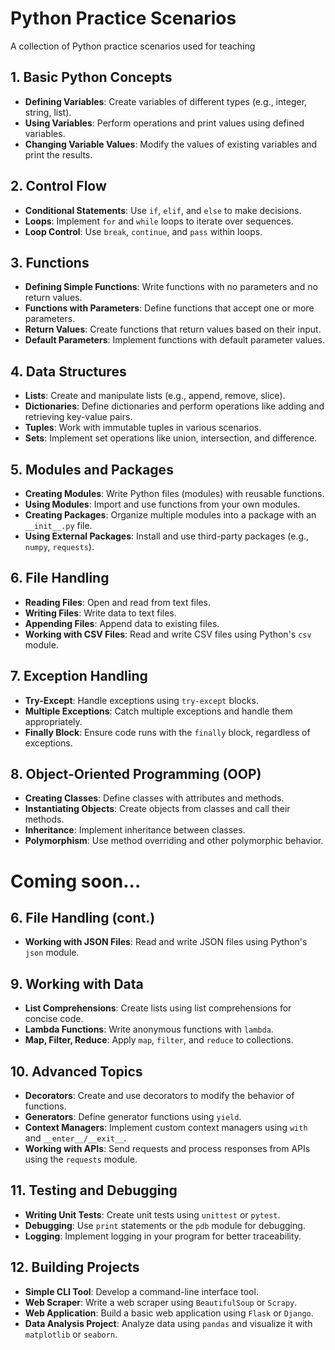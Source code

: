 # Python Practice Scenarios
A collection of Python practice scenarios used for teaching

## 1. Basic Python Concepts
- **Defining Variables**: Create variables of different types (e.g., integer, string, list).
- **Using Variables**: Perform operations and print values using defined variables.
- **Changing Variable Values**: Modify the values of existing variables and print the results.

## 2. Control Flow
- **Conditional Statements**: Use `if`, `elif`, and `else` to make decisions.
- **Loops**: Implement `for` and `while` loops to iterate over sequences.
- **Loop Control**: Use `break`, `continue`, and `pass` within loops.

## 3. Functions
- **Defining Simple Functions**: Write functions with no parameters and no return values.
- **Functions with Parameters**: Define functions that accept one or more parameters.
- **Return Values**: Create functions that return values based on their input.
- **Default Parameters**: Implement functions with default parameter values.

## 4. Data Structures
- **Lists**: Create and manipulate lists (e.g., append, remove, slice).
- **Dictionaries**: Define dictionaries and perform operations like adding and retrieving key-value pairs.
- **Tuples**: Work with immutable tuples in various scenarios.
- **Sets**: Implement set operations like union, intersection, and difference.

## 5. Modules and Packages
- **Creating Modules**: Write Python files (modules) with reusable functions.
- **Using Modules**: Import and use functions from your own modules.
- **Creating Packages**: Organize multiple modules into a package with an `__init__.py` file.
- **Using External Packages**: Install and use third-party packages (e.g., `numpy`, `requests`).

## 6. File Handling
- **Reading Files**: Open and read from text files.
- **Writing Files**: Write data to text files.
- **Appending Files**: Append data to existing files.
- **Working with CSV Files**: Read and write CSV files using Python's `csv` module.

## 7. Exception Handling
- **Try-Except**: Handle exceptions using `try-except` blocks.
- **Multiple Exceptions**: Catch multiple exceptions and handle them appropriately.
- **Finally Block**: Ensure code runs with the `finally` block, regardless of exceptions.

## 8. Object-Oriented Programming (OOP)
- **Creating Classes**: Define classes with attributes and methods.
- **Instantiating Objects**: Create objects from classes and call their methods.
- **Inheritance**: Implement inheritance between classes.
- **Polymorphism**: Use method overriding and other polymorphic behavior.

# Coming soon...

## 6. File Handling (cont.)
- **Working with JSON Files**: Read and write JSON files using Python's `json` module.

## 9. Working with Data
- **List Comprehensions**: Create lists using list comprehensions for concise code.
- **Lambda Functions**: Write anonymous functions with `lambda`.
- **Map, Filter, Reduce**: Apply `map`, `filter`, and `reduce` to collections.

## 10. Advanced Topics
- **Decorators**: Create and use decorators to modify the behavior of functions.
- **Generators**: Define generator functions using `yield`.
- **Context Managers**: Implement custom context managers using `with` and `__enter__/__exit__`.
- **Working with APIs**: Send requests and process responses from APIs using the `requests` module.

## 11. Testing and Debugging
- **Writing Unit Tests**: Create unit tests using `unittest` or `pytest`.
- **Debugging**: Use `print` statements or the `pdb` module for debugging.
- **Logging**: Implement logging in your program for better traceability.

## 12. Building Projects
- **Simple CLI Tool**: Develop a command-line interface tool.
- **Web Scraper**: Write a web scraper using `BeautifulSoup` or `Scrapy`.
- **Web Application**: Build a basic web application using `Flask` or `Django`.
- **Data Analysis Project**: Analyze data using `pandas` and visualize it with `matplotlib` or `seaborn`.
